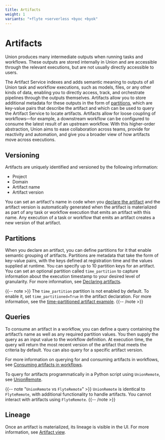 ```yaml
---
title: Artifacts
weight: 1
variants: "+flyte +serverless +byoc +byok"
---
```


# Artifacts

Union produces many intermediate outputs when running tasks and workflows. These outputs are stored internally in Union and are accessible through the relevant executions, but are not usually directly accessible to users.

The Artifact Service indexes and adds semantic meaning to outputs of all Union task and workflow executions, such as models, files, or any other kinds of data, enabling you to directly access, track, and orchestrate pipelines through the outputs themselves. Artifacts allow you to store additional metadata for these outputs in the form of [partitions](#partitions), which are key-value pairs that describe the artifact and which can be used to query the Artifact Service to locate artifacts. Artifacts allow for loose coupling of workflows—for example, a downstream workflow can be configured to consume the latest result of an upstream workflow. With this higher-order abstraction, Union aims to ease collaboration across teams, provide for reactivity and automation, and give you a broader view of how artifacts move across executions.

## Versioning

Artifacts are uniquely identified and versioned by the following information:

* Project
* Domain
* Artifact name
* Artifact version

You can set an artifact's name in code when you [declare the artifact](./declaring-artifacts.md) and the artifact version is automatically generated when the artifact is materialized as part of any task or workflow execution that emits an artifact with this name. Any execution of a task or workflow that emits an artifact creates a new version of that artifact.

## Partitions

When you declare an artifact, you can define partitions for it that enable semantic grouping of artifacts. Partitions are metadata that take the form of key-value pairs, with the keys defined at registration time and the values supplied at runtime. You can specify up to 10 partition keys for an artifact. You can set an optional partition called `time_partition` to capture information about the execution timestamp to your desired level of granularity. For more information, see [Declaring artifacts](./declaring-artifacts.md).

{{-- note >}}
The `time_partition` partition is not enabled by default. To enable it, set `time_partitioned=True` in the artifact declaration. For more information, see the [time-partitioned artifact example](./declaring-artifacts.md#time-partitioned-artifact).
{{-- /note >}}

## Queries

To consume an artifact in a workflow, you can define a query containing the artifact’s name as well as any required partition values. You then supply the query as an input value to the workflow definition. At execution time, the query will return the most recent version of the artifact that meets the criteria by default. You can also query for a specific artifact version.

For more information on querying for and consuming artifacts in workflows, see [Consuming artifacts in workflows](./consuming-artifacts-in-workflows.md).

To query for artifacts programmatically in a Python script using `UnionRemote`, see [UnionRemote](../../../api-reference/union-sdk/union-remote/index.md).

{{-- note "`UnionRemote` vs `FlyteRemote`" >}}
`UnionRemote` is identical to `FlyteRemote`, with additional functionality to handle artifacts. You cannot interact with artifacts using `FlyteRemote`.
{{-- /note >}}

## Lineage

Once an artifact is materialized, its lineage is visible in the UI. For more information, see [Artifact view](./viewing-artifacts.md).
